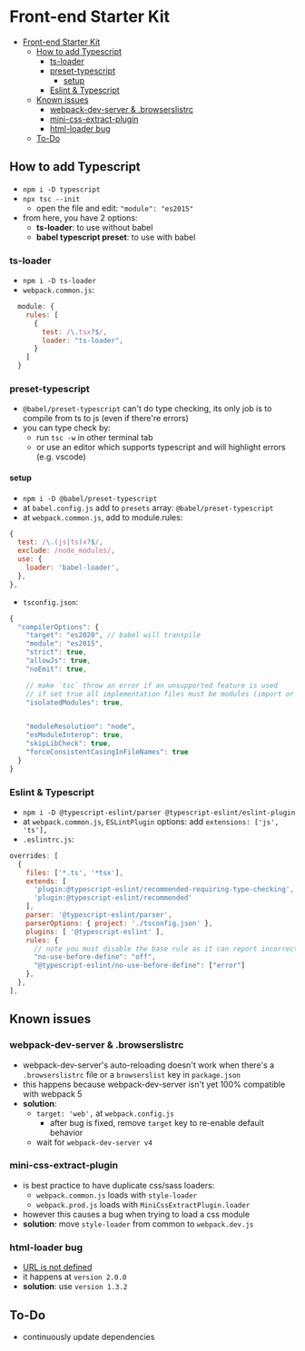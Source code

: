 # Front-end Starter Kit

- [Front-end Starter Kit](#front-end-starter-kit)
  - [How to add Typescript](#how-to-add-typescript)
    - [ts-loader](#ts-loader)
    - [preset-typescript](#preset-typescript)
      - [setup](#setup)
    - [Eslint & Typescript](#eslint--typescript)
  - [Known issues](#known-issues)
    - [webpack-dev-server & .browserslistrc](#webpack-dev-server--browserslistrc)
    - [mini-css-extract-plugin](#mini-css-extract-plugin)
    - [html-loader bug](#html-loader-bug)
  - [To-Do](#to-do)

## How to add Typescript

- `npm i -D typescript`
- `npx tsc --init`
  - open the file and edit: `"module": "es2015"`
- from here, you have 2 options:
  - **ts-loader**: to use without babel
  - **babel typescript preset**: to use with babel

### ts-loader

- `npm i -D ts-loader`
- `webpack.common.js`:

```js
  module: {
    rules: [
      {
        test: /\.tsx?$/,
        loader: "ts-loader",
      }
    ]
  }
```

### preset-typescript

- `@babel/preset-typescript` can't do type checking, its only job is to compile from ts to js (even if there're errors)
- you can type check by:
  - run `tsc -w` in other terminal tab
  - or use an editor which supports typescript and will highlight errors (e.g. vscode)

#### setup

- `npm i -D @babel/preset-typescript`
- at `babel.config.js` add to `presets` array: `@babel/preset-typescript`
- at `webpack.common.js`, add to module.rules:

```js
{
  test: /\.(js|ts)x?$/,
  exclude: /node_modules/,
  use: {
    loader: 'babel-loader',
  },
},
```

- `tsconfig.json`:

```js
{
  "compilerOptions": {
    "target": "es2020", // babel will transpile
    "module": "es2015",
    "strict": true,
    "allowJs": true,
    "noEmit": true,

    // make `tsc` throw an error if an unsupported feature is used
    // if set true all implementation files must be modules (import or export something)
    "isolatedModules": true,


    "moduleResolution": "node",
    "esModuleInterop": true,
    "skipLibCheck": true,
    "forceConsistentCasingInFileNames": true
  }
}
```

### Eslint & Typescript

- `npm i -D @typescript-eslint/parser @typescript-eslint/eslint-plugin`
- at `webpack.common.js`, `ESLintPlugin` options: add `extensions: ['js', 'ts'],`
- `.eslintrc.js`:

```js
overrides: [
  {
    files: ['*.ts', '*tsx'],
    extends: [
      'plugin:@typescript-eslint/recommended-requiring-type-checking',
      'plugin:@typescript-eslint/recommended'
    ],
    parser: '@typescript-eslint/parser',
    parserOptions: { project: './tsconfig.json' },
    plugins: [ '@typescript-eslint' ],
    rules: {
      // note you must disable the base rule as it can report incorrect errors
      "no-use-before-define": "off",
      "@typescript-eslint/no-use-before-define": ["error"]
    },
  },
],
```

## Known issues

### webpack-dev-server & .browserslistrc

- webpack-dev-server's auto-reloading doesn't work when there's a `.browserslistrc` file or a `browserslist` key in `package.json`
- this happens because webpack-dev-server isn't yet 100% compatible with webpack 5
- **solution**:
  - `target: 'web',` at `webpack.config.js`
    - after bug is fixed, remove `target` key to re-enable default behavior
  - wait for `webpack-dev-server v4`

### mini-css-extract-plugin

- is best practice to have duplicate css/sass loaders:
  - `webpack.common.js` loads with `style-loader`
  - `webpack.prod.js` loads with `MiniCssExtractPlugin.loader`
- however this causes a bug when trying to load a css module
- **solution**: move `style-loader` from common to `webpack.dev.js`

### html-loader bug

- [URL is not defined](https://github.com/webpack-contrib/html-loader/issues/361)
- it happens at `version 2.0.0`
- **solution**: use `version 1.3.2`

## To-Do

- continuously update dependencies
